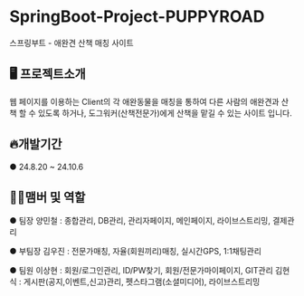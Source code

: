 # SpringBoot-Project-PUPPYROAD

스프링부트 - 애완견 산책 매칭 사이트

## 🖥️ 프로젝트소개

웹 페이지를 이용하는 Client의 각 애완동물을 매칭을 통하여 다른 사람의 애완견과 산책 할 수 있도록 하거나, 도그워커(산책전문가)에게 산책을 맡길 수 있는 사이트 입니다.

## 🔥개발기간

● 24.8.20 ~ 24.10.6

## 🤼‍♀️맴버 및 역할

● 팀장
  양민철 : 종합관리, DB관리, 관리자페이지, 메인페이지, 라이브스트리밍, 결제관리
  
● 부팀장
  김우진 : 전문가매칭, 자율(회원끼리)매칭, 실시간GPS, 1:1채팅관리  
  
● 팀원
  이상현 : 회원/로그인관리, ID/PW찾기, 회원/전문가마이페이지, GIT관리
  김현식 : 게시판(공지,이벤트,신고)관리, 펫스타그램(소셜미디어), 라이브스트리밍 
